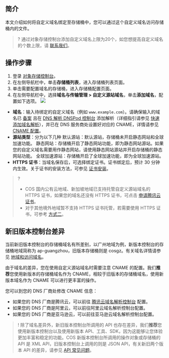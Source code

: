 ## 简介

本文介绍如何将自定义域名绑定至存储桶中，您可以通过这个自定义域名访问存储桶内的文件。

>? 通过对象存储控制台添加自定义域名上限为20个，如您想提高自定义域名的个数上限，请 [联系我们](https://cloud.tencent.com/document/product/436/37708)。

## 操作步骤

1. 登录 [对象存储控制台](https://console.cloud.tencent.com/cos5)。 
2. 在左侧导航栏中，单击**存储桶列表**，进入存储桶列表页面。
3. 单击需要配置域名的存储桶，进入存储桶配置页面。
4. 在左侧导航栏中，选择**域名与传输管理 > 自定义源站域名**，单击**添加域名**，配置如下选项。
    ![](https://qcloudimg.tencent-cloud.cn/raw/b4adae8bfba22bf8d14bc282b628128d.png)
  - **域名**：输入待绑定的自定义域名（例如 `www.example.com`）。请确保输入的域名已 [备案](https://cloud.tencent.com/product/ba) 且在 [DNS 解析 DNSPod 控制台](https://console.cloud.tencent.com/cns/domains) 添加解析（详细指引请参见 [快速添加域名解析](https://cloud.tencent.com/document/product/302/3446)），并已在 DNS 服务商处设置好对应的 CNAME，详情请参见 [CNAME 配置](https://cloud.tencent.com/document/product/302/3450)。
  - **源站类型**：分为以下几种
  默认源站：默认源站，存储桶未开启静态网站和全球加速功能。
  静态网站：存储桶开启了静态网站功能，即为静态网站源站。如果您的自定义域名需要用作静态网站，请使用静态网站源站并开启存储桶的静态网站功能。
  全球加速源站：存储桶开启了全球加速功能，即为全球加速源站。
  - **HTTPS 证书**：当域名保存后，可选择绑定证书。证书绑定后，预计 30 分钟内生效。关于证书的安装方法，可参见 [证书安装](https://cloud.tencent.com/document/product/400/54497)。
  >?
  >- COS 国内公有云地域、新加坡地域已支持托管自定义源站域名的 HTTPS 证书，如果您的域名还没有 HTTPS 证书，可点击 [申请腾讯云证书](https://console.cloud.tencent.com/ssl)。
  >- 对于其他境外地域暂不支持 HTTPS 证书托管，若需要使用 HTTPS 证书，可参考 [方式二](https://cloud.tencent.com/document/product/436/11142#2)。
 
## 新旧版本控制台差异	

当前新旧版本控制台的存储桶域名有所差别，以广州地域为例，新版本控制台的存储桶地域简称为 ap-guangzhou，旧版本存储桶则是 cosgz。有关域名详情请参见 [地域和访问域名](https://cloud.tencent.com/document/product/436/6224)。	

 由于域名的差异，您在使用自定义源站域名时需要注意 CNAME 的配置。我们**推荐**您使用新版本的存储桶域名作为 CNAME，相较于旧版本的存储桶域名，使用新版本域名作为 CNAME 可以进行更丰富的操作。	

 您可以到您的 DNS 厂商处修改 CNAME 信息：	

- 如果您的 DNS 厂商是腾讯云，可以前往 [腾讯云域名解析控制台](https://console.cloud.tencent.com/domain) 配置。	
- 如果您的 DNS 厂商是阿里云，可以前往阿里云域名解析控制台配置。	
- 如果您的 DNS 厂商是亚马逊云，可以前往亚马逊云域名解析控制台配置。	

>! 除了域名差异外，新旧版本控制台所调用的 API 也存在差异，我们**推荐**您使用新版本控制台以及使用新版本 API、工具、SDK，因为这能够让您体验更加丰富和稳定的功能。COS 新版本控制台所调用的操作对象或存储桶的 API 是 XML API，旧版本控制台上调用的则是 JSON API，有关新旧两个版本 API 的差异，请参见 [API 常见问题](https://cloud.tencent.com/document/product/436/30746)。



